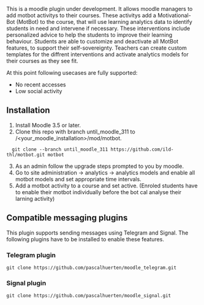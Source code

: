 This is a moodle plugin under development. It allows moodle managers to add motbot activitys to their courses. These activitys add a Motivational-Bot (MotBot) to the course, that will use learning analytics data to identify students in need and intervene if necessary.
These interventions include personalized advice to help the students to improve their learning behaviour. Students are able to customize and deactivate all MotBot features, to support their self-sovereignty. Teachers can create custom templates for the diffrent interventions and activate analytics models for their courses as they see fit.

At this point following usecases are fully supported:
- No recent accesses
- Low social activity


## Installation
1. Install Moodle 3.5 or later.
2. Clone this repo with branch until_moodle_311 to /<your_moodle_installation>/mod/motbot.
  ```
    git clone --branch until_moodle_311 https://github.com/ild-thl/motbot.git motbot  
  ```

3. As an admin follow the upgrade steps prompted to you by moodle.
4. Go to site administration -> analytics -> analytics models and enable all motbot models and set appropriate time intervals.
5. Add a motbot activity to a course and set active. (Enroled students have to enable their motbot individually before the bot cal analyse their larning activity)

## Compatible messaging plugins
This plugin supports sending messages using Telegram and Signal. The following plugins have to be installed to enable these features.

### Telegram plugin
    git clone https://github.com/pascalhuerten/moodle_telegram.git
    
### Signal plugin
    git clone https://github.com/pascalhuerten/moodle_signal.git
